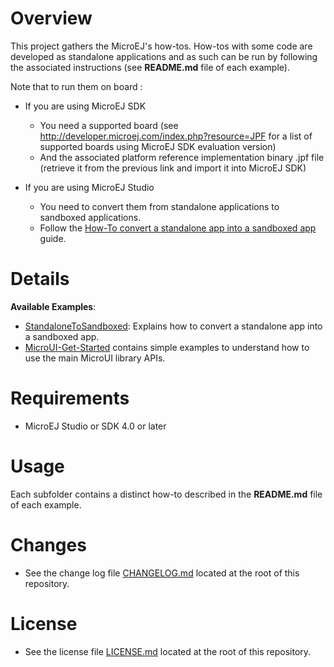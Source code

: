 # Overview
This project gathers the MicroEJ's how-tos. How-tos with some code are developed as standalone applications and as such can be run by following the associated instructions (see **README.md** file of each example).

Note that to run them on board :

* If you are using MicroEJ SDK
	* You need a supported board (see http://developer.microej.com/index.php?resource=JPF for a list of supported boards using MicroEJ SDK evaluation version)
	* And the associated platform reference implementation binary .jpf file (retrieve it from the previous link and import it into MicroEJ SDK)

* If you are using MicroEJ Studio
	* You need to convert them from standalone applications to sandboxed applications.
	* Follow the [How-To convert a standalone app into a sandboxed app](/StandaloneToSandboxed) guide.

# Details
**Available Examples**:
* [StandaloneToSandboxed](/StandaloneToSandboxed): Explains how to convert a standalone app into a sandboxed app.
* [MicroUI-Get-Started](MicroUI-Get-Started) contains simple examples to understand how to use the main MicroUI library APIs.

# Requirements
* MicroEJ Studio or SDK 4.0 or later

# Usage
Each subfolder contains a distinct how-to described in the **README.md** file of each example.

# Changes
- See the change log file [CHANGELOG.md](CHANGELOG.md) located at the root of this repository.

# License
- See the license file [LICENSE.md](LICENSE.md) located at the root of this repository.
